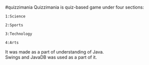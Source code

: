 #quizzimania
Quizzimania is quiz-based game under four sections: 

	1:Science
	
	2:Sports
	
	3:Technology
	
	4:Arts 
	
It was made as a part of understanding of Java.  
Swings and JavaDB was used as a part of it.
